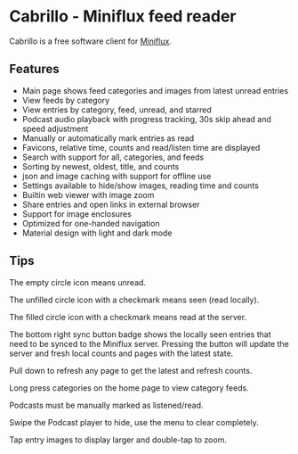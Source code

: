 # Cabrillo - Miniflux feed reader

Cabrillo is a free software client for [Miniflux](https://miniflux.app/). 

## Features

* Main page shows feed categories and images from latest unread entries
* View feeds by category
* View entries by category, feed, unread, and starred
* Podcast audio playback with progress tracking, 30s skip ahead and speed adjustment
* Manually or automatically mark entries as read
* Favicons, relative time, counts and read/listen time are displayed
* Search with support for all, categories, and feeds
* Sorting by newest, oldest, title, and counts
* json and image caching with support for offline use
* Settings available to hide/show images, reading time and counts
* Builtin web viewer with image zoom
* Share entries and open links in external browser
* Support for image enclosures
* Optimized for one-handed navigation
* Material design with light and dark mode

## Tips

The empty circle icon means unread.

The unfilled circle icon with a checkmark means seen (read locally).

The filled circle icon with a checkmark means read at the server.

The bottom right sync button badge shows the locally seen entries that need to be synced 
to the Miniflux server. Pressing the button will update the server and fresh local counts
and pages with the latest state.

Pull down to refresh any page to get the latest and refresh counts.

Long press categories on the home page to view category feeds.

Podcasts must be manually marked as listened/read.

Swipe the Podcast player to hide, use the menu to clear completely.

Tap entry images to display larger and double-tap to zoom.

